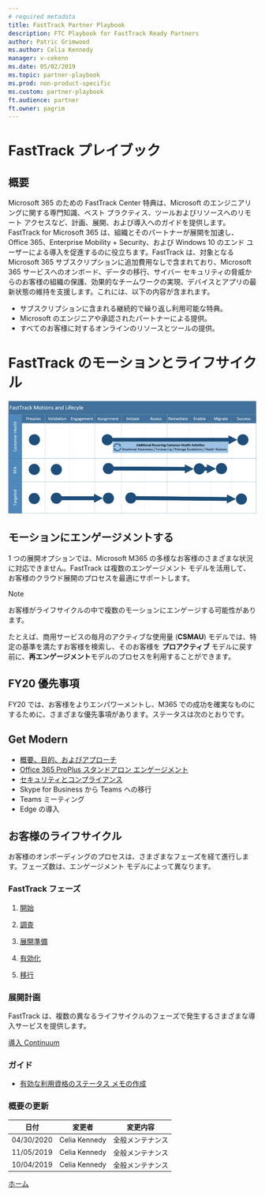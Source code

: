 ```yaml
---
# required metadata
title: FastTrack Partner Playbook
description: FTC Playbook for FastTrack Ready Partners
author: Patric Grimwood 
ms.author: Celia Kennedy
manager: v-cekenn
ms.date: 05/02/2019
ms.topic: partner-playbook
ms.prod: non-product-specific
ms.custom: partner-playbook
ft.audience: partner  
ft.owner: pagrim
---
```


# FastTrack プレイブック

## 概要

Microsoft 365 のための FastTrack Center 特典は、Microsoft のエンジニアリングに関する専門知識、ベスト プラクティス、ツールおよびリソースへのリモート アクセスなど、計画、展開、および導入へのガイドを提供します。FastTrack for Microsoft 365 は、組織とそのパートナーが展開を加速し、Office 365、Enterprise Mobility + Security、および Windows 10 のエンド ユーザーによる導入を促進するのに役立ちます。FastTrack は、対象となる Microsoft 365 サブスクリプションに追加費用なしで含まれており、Microsoft 365 サービスへのオンボード、データの移行、サイバー セキュリティの脅威からのお客様の組織の保護、効果的なチームワークの実現、デバイスとアプリの最新状態の維持を支援します。これには、以下の内容が含まれます。

- サブスクリプションに含まれる継続的で繰り返し利用可能な特典。
- Microsoft のエンジニアや承認されたパートナーによる提供。
- すべてのお客様に対するオンラインのリソースとツールの提供。

# FastTrack のモーションとライフサイクル

[![FastTrack のモーションとライフサイクル概要](media/fasttrack-motions-lifecycle-summary-partners.png)](media/fasttrack-motions-lifecycle-summary-partners.png)

## モーションにエンゲージメントする

1 つの展開オプションでは、Microsoft M365 の多様なお客様のさまざまな状況に対応できません。FastTrack は複数のエンゲージメント モデルを活用して、お客様のクラウド展開のプロセスを最適にサポートします。

> [!NOTE]
> お客様がライフサイクルの中で複数のモーションにエンゲージする可能性があります。
>
> たとえば、商用サービスの毎月のアクティブな使用量 (**CSMAU**) モデルでは、特定の基準を満たすお客様を検索し、そのお客様を **プロアクティブ** モデルに戻す前に、**再エンゲージメント**​ モデルのプロセスを利用することができます。

## FY20 優先事項

FY20 では、お客様をよりエンパワーメントし、M365 での成功を確実なものにするために、さまざまな優先事項があります。ステータスは次のとおりです。

## Get Modern

- [概要、目的、およびアプローチ](approach-get-modern-jp.md)
- [Office 365 ProPlus スタンドアロン エンゲージメント](approach-opp-365-standalone-jp.md)
- [セキュリティとコンプライアンス](approach-security-compliance-jp.md)
- Skype for Business から Teams への移行
- Teams ミーティング
- Edge の導入

## お客様のライフサイクル

お客様のオンボーディングのプロセスは、さまざまなフェーズを経て進行します。フェーズ数は、エンゲージメント モデルによって異なります。

### FastTrack フェーズ

1. [開始](phase-initiate-jp.md)

2. [調査](phase-assess-jp.md)

3. [展開準備](phase-remediate-jp.md)

4. [有効化](phase-enable-jp.md)

5. [移行](phase-migrate-jp.md)

### 展開計画

FastTrack は、複数の異なるライフサイクルのフェーズで発生するさまざまな導入サービスを提供します。

[導入 Continuum](adoption-continuum-partner-jp.md)

### ガイド

- [有効な利用資格のステータス メモの作成](status-guidance-entitlement-status-notes-jp.md)

### 概要の更新

|日付|変更者|変更内容|
|---------|---------------|----------------------------|
|04/30/2020| Celia Kennedy| 全般メンテナンス|
|11/05/2019| Celia Kennedy| 全般メンテナンス|
|10/04/2019| Celia Kennedy|  全般メンテナンス|

[ホーム](http://partner-docs.microsoft.com)

